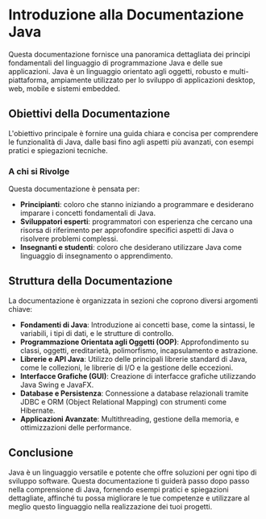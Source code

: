 # Introduzione alla Documentazione Java

Questa documentazione fornisce una panoramica dettagliata dei principi fondamentali del linguaggio di programmazione Java e delle sue applicazioni. Java è un linguaggio orientato agli oggetti, robusto e multi-piattaforma, ampiamente utilizzato per lo sviluppo di applicazioni desktop, web, mobile e sistemi embedded.

## Obiettivi della Documentazione

L'obiettivo principale è fornire una guida chiara e concisa per comprendere le funzionalità di Java, dalle basi fino agli aspetti più avanzati, con esempi pratici e spiegazioni tecniche.

### A chi si Rivolge

Questa documentazione è pensata per:

- **Principianti**: coloro che stanno iniziando a programmare e desiderano imparare i concetti fondamentali di Java.
- **Sviluppatori esperti**: programmatori con esperienza che cercano una risorsa di riferimento per approfondire specifici aspetti di Java o risolvere problemi complessi.
- **Insegnanti e studenti**: coloro che desiderano utilizzare Java come linguaggio di insegnamento o apprendimento.

## Struttura della Documentazione

La documentazione è organizzata in sezioni che coprono diversi argomenti chiave:

- **Fondamenti di Java**: Introduzione ai concetti base, come la sintassi, le variabili, i tipi di dati, e le strutture di controllo.
- **Programmazione Orientata agli Oggetti (OOP)**: Approfondimento su classi, oggetti, ereditarietà, polimorfismo, incapsulamento e astrazione.
- **Librerie e API Java**: Utilizzo delle principali librerie standard di Java, come le collezioni, le librerie di I/O e la gestione delle eccezioni.
- **Interfacce Grafiche (GUI)**: Creazione di interfacce grafiche utilizzando Java Swing e JavaFX.
- **Database e Persistenza**: Connessione a database relazionali tramite JDBC e ORM (Object Relational Mapping) con strumenti come Hibernate.
- **Applicazioni Avanzate**: Multithreading, gestione della memoria, e ottimizzazioni delle performance.

## Conclusione

Java è un linguaggio versatile e potente che offre soluzioni per ogni tipo di sviluppo software. Questa documentazione ti guiderà passo dopo passo nella comprensione di Java, fornendo esempi pratici e spiegazioni dettagliate, affinché tu possa migliorare le tue competenze e utilizzare al meglio questo linguaggio nella realizzazione dei tuoi progetti.
